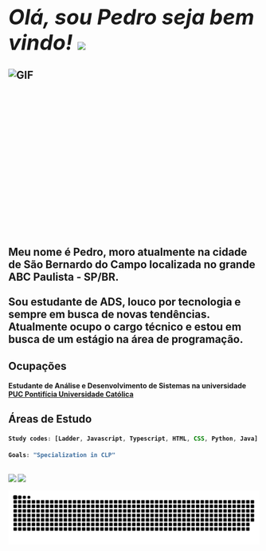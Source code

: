 ## ***<h1>Olá, sou Pedro seja bem vindo!*** <img src="https://media.giphy.com/media/hvRJCLFzcasrR4ia7z/giphy.gif" width="100px">
  
<img align="right" alt="GIF" src="https://github.com/abhisheknaiidu/abhisheknaiidu/blob/master/code.gif?raw=true" width="565" height="355" />
  
  <br /> 

 Meu nome é Pedro, moro atualmente na cidade de São Bernardo do Campo localizada no grande ABC Paulista - SP/BR.<br /> 
  <br /> 
 Sou estudante de ADS, louco por tecnologia e sempre em busca de novas tendências.<br> Atualmente ocupo o cargo técnico e estou em busca de um estágio na área de programação.
  
 <p>
    
  
  <h2>Ocupações</h2>
  
<b>Estudante de Análise e Desenvolvimento de Sistemas na universidade <a href="https://www.pucminas.br/PucVirtual/Paginas/default.aspx"> PUC Pontifícia Universidade Católica</a></br>
  
</em></p>


<h2>Áreas de Estudo</h2>
  
```javascript
Study codes: [Ladder, Javascript, Typescript, HTML, CSS, Python, Java]
  
Goals: "Specialization in CLP"
```
  
  ##
  
  <div> 
  <a href="https://www.instagram.com/p.e.d.r.o_gomes/" target="_blank"><img src="https://img.shields.io/badge/-Instagram-%23E4405F?style=for-the-badge&logo=instagram&logoColor=white" target="_blank"></a>
  <a href="https://www.linkedin.com/in/pedro-alexandre-gomes-765415156" target="_blank"><img src="https://img.shields.io/badge/-LinkedIn-%230077B5?style=for-the-badge&logo=linkedin&logoColor=white" target="_blank"></a> 
 
 
</div>

![Snake animation](https://github.com/PedrogGomes/PedrogGomes/blob/output/github-contribution-grid-snake.svg)
  
